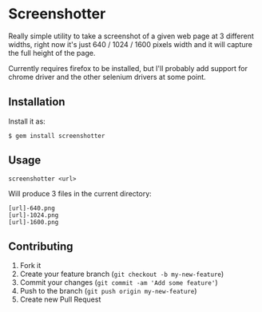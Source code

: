 # Screenshotter

Really simple utility to take a screenshot of a given web page at 3 different widths, right now it's just 640 / 1024 / 1600 pixels width and it will capture the full height of the page.

Currently requires firefox to be installed, but I'll probably add support for chrome driver and the other selenium drivers at some point.

## Installation

Install it as:

    $ gem install screenshotter

## Usage

```
screenshotter <url>
```

Will produce 3 files in the current directory:

```
[url]-640.png
[url]-1024.png
[url]-1600.png
````

## Contributing

1. Fork it
2. Create your feature branch (`git checkout -b my-new-feature`)
3. Commit your changes (`git commit -am 'Add some feature'`)
4. Push to the branch (`git push origin my-new-feature`)
5. Create new Pull Request
